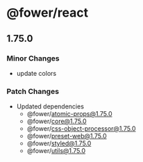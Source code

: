 # @fower/react

## 1.75.0

### Minor Changes

- update colors

### Patch Changes

- Updated dependencies
  - @fower/atomic-props@1.75.0
  - @fower/core@1.75.0
  - @fower/css-object-processor@1.75.0
  - @fower/preset-web@1.75.0
  - @fower/styled@1.75.0
  - @fower/utils@1.75.0
